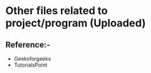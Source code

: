 # Other files related to project/program (Uploaded)
## Reference:-
* Geeksforgeeks
* TutorialsPoint
